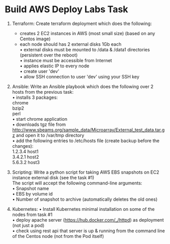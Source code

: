 # Build AWS Deploy Labs Task

1.	Terraform:
    Create terraform deployment which does the following: <br />
    *	creates 2 EC2 instances in AWS (most small size) (based on any Centos image) <br />
    *	each node should has 2 external disks 1Gb each <br />
    •	external disks must be mounted to /data & /data1 directories (persistent over the reboot) <br />
    •	instance must be accessible from Internet <br />
    •	applies elastic IP to every node <br />
    •	create user 'dev' <br />
    •	allow SSH connection to user 'dev' using your SSH key <br />

2.	Ansible:
     Write an Ansible playbook which does the following over 2 hosts from the previous task: <br />
    •	installs 3 packages: <br />
  	        chrome <br />
            bzip2 <br />
            perl <br />
    •	start chrome application <br />
    •	downloads tgz file from http://www.sbeams.org/sample_data/Microarray/External_test_data.tar.gz and open it to /var/tmp directory <br />
    •	add the following entries to /etc/hosts file (create backup before the changes): <br />
            1.2.3.4 host1 <br />
            3.4.2.1 host2 <br />
            5.6.3.2 host3 <br />

3.	Scripting: 
  Write a python script for taking AWS EBS snapshots on EC2 instance external disk (see the task #1) <br />
  The script will accept the following command-line arguments: <br />
    •   Snapshot name <br />
    •   EBS by volume id <br />
    •   Number of snapshot to archive (automatically deletes the old ones) <br />

4.	Kubernetes:
    •   Install Kubernetes minimal installation on some of the nodes from task #1 <br />
    •   deploy apache server (https://hub.docker.com/_/httpd) as deployment (not just a pod) <br />
    •   check using rest api that server is up & running from the command line of the Centos node (not from the Pod itself) <br />


